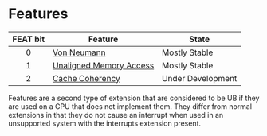 # Features

| FEAT bit  | Feature                                                   | State             |
|:---------:|-----------------------------------------------------------|-------------------|
|     0     | [Von Neumann](./von-neumann)                              | Mostly Stable     |
|     1     | [Unaligned Memory Access](./unaligned-memory)             | Mostly Stable     |
|     2     | [Cache Coherency](./cache-coherency)                      | Under Development |


Features are a second type of extension that are considered to be UB if they are used on a CPU that does not implement them. They differ from normal extensions in that they do not cause an interrupt when used in an unsupported system with the interrupts extension present.

